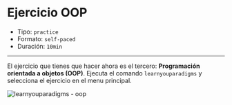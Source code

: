 # Ejercicio OOP

* Tipo: `practice`
* Formato: `self-paced`
* Duración: `10min`

***

El ejercicio que tienes que hacer ahora es el tercero: **Programación orientada
a objetos (OOP)**. Ejecuta el comando `learnyouparadigms` y selecciona el
ejercicio en el menu principal.

![learnyouparadigms - oop](img/learnyouparadigms-oop.png)
